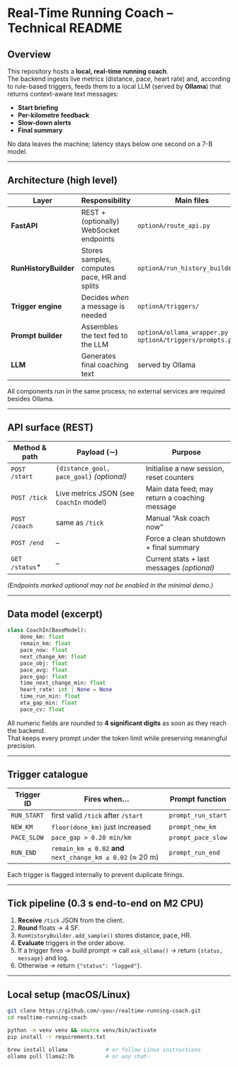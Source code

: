 # Real-Time Running Coach – Technical README

## Overview

This repository hosts a **local, real-time running coach**.  
The backend ingests live metrics (distance, pace, heart rate) and, according to rule-based triggers, feeds them to a local LLM (served by **Ollama**) that returns context-aware text messages:

* **Start briefing**
* **Per-kilometre feedback**
* **Slow-down alerts**
* **Final summary**

No data leaves the machine; latency stays below one second on a 7-B model.

---

## Architecture (high level)

| Layer | Responsibility | Main files |
|-------|----------------|------------|
| **FastAPI** | REST + (optionally) WebSocket endpoints | `optionA/route_api.py` |
| **RunHistoryBuilder** | Stores samples, computes pace, HR and splits | `optionA/run_history_builder.py` |
| **Trigger engine** | Decides *when* a message is needed | `optionA/triggers/` |
| **Prompt builder** | Assembles the text fed to the LLM | `optionA/ollama_wrapper.py` + `optionA/triggers/prompts.py` |
| **LLM** | Generates final coaching text | served by Ollama |

All components run in the same process; no external services are required besides Ollama.

---

## API surface (REST)

| Method & path | Payload (∼) | Purpose |
|---------------|-------------|---------|
| `POST /start` | `{distance_goal, pace_goal}` *(optional)* | Initialise a new session, reset counters |
| `POST /tick`  | Live metrics JSON (see `CoachIn` model) | Main data feed; may return a coaching message |
| `POST /coach` | same as `/tick` | Manual “Ask coach now” |
| `POST /end`   | – | Force a clean shutdown + final summary |
| `GET  /status`* | – | Current stats + last messages *(optional)* |

*(Endpoints marked optional may not be enabled in the minimal demo.)*

---

## Data model (excerpt)

```python
class CoachIn(BaseModel):
    done_km: float
    remain_km: float
    pace_now: float
    next_change_km: float
    pace_obj: float
    pace_avg: float
    pace_gap: float
    time_next_change_min: float
    heart_rate: int | None = None
    time_run_min: float
    eta_gap_min: float
    pace_cv: float
```
All numeric fields are rounded to **4 significant digits** as soon as they reach the
backend.  
That keeps every prompt under the token limit while preserving meaningful
precision.

---

## Trigger catalogue

| Trigger ID | Fires when…                                                          | Prompt function |
|------------|----------------------------------------------------------------------|-----------------|
| `RUN_START` | first valid `/tick` after `/start`                                  | `prompt_run_start` |
| `NEW_KM`    | `floor(done_km)` just increased                                     | `prompt_new_km` |
| `PACE_SLOW` | `pace_gap > 0.20 min/km`                                            | `prompt_pace_slow` |
| `RUN_END`   | `remain_km ≤ 0.02` **and** `next_change_km ≤ 0.02` (≈ 20 m)          | `prompt_run_end` |

Each trigger is flagged internally to prevent duplicate firings.

---

## Tick pipeline (0.3 s end-to-end on M2 CPU)

1. **Receive** `/tick` JSON from the client.  
2. **Round** floats → 4 SF.  
3. `RunHistoryBuilder.add_sample()` stores distance, pace, HR.  
4. **Evaluate** triggers in the order above.  
5. If a trigger fires → build prompt → call `ask_ollama()` → return `{status, message}` and log.  
6. Otherwise → return `{"status": "logged"}`.

---

## Local setup (macOS/Linux)

```bash
git clone https://github.com/<you>/realtime-running-coach.git
cd realtime-running-coach

python -m venv venv && source venv/bin/activate
pip install -r requirements.txt

brew install ollama            # or follow Linux instructions
ollama pull llama2:7b          # or any chat-

